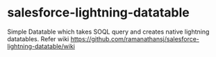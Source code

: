# salesforce-lightning-datatable
Simple Datatable which takes SOQL query and creates native lightning datatables. Refer wiki https://github.com/ramanathansj/salesforce-lightning-datatable/wiki
